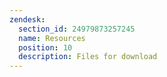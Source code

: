 ```yaml
---
zendesk:
  section_id: 24979873257245
  name: Resources
  position: 10
  description: Files for download
---
```

